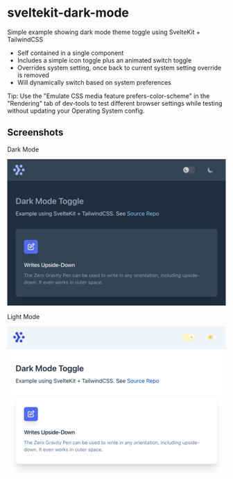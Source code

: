 # sveltekit-dark-mode

Simple example showing dark mode theme toggle using SvelteKit + TailwindCSS

- Self contained in a single component
- Includes a simple icon toggle plus an animated switch toggle
- Overrides system setting, once back to current system setting override is removed
- Will dynamically switch based on system preferences

Tip: Use the "Emulate CSS media feature prefers-color-scheme" in the "Rendering" tab of dev-tools to test different browser settings while testing without updating your Operating System config.

## Screenshots

Dark Mode

![dark mode](https://github.com/CaptainCodeman/sveltekit-dark-mode/blob/master/static/dark.png?raw=true)

Light Mode

![light mode](https://github.com/CaptainCodeman/sveltekit-dark-mode/blob/master/static/light.png?raw=true)
